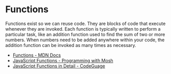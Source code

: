 # Functions

Functions exist so we can reuse code. They are blocks of code that execute whenever they are invoked. Each function is typically written to perform a particular task, like an addition function used to find the sum of two or more numbers. When numbers need to be added anywhere within your code, the addition function can be invoked as many times as necessary.

- [Functions - MDN Docs](https://developer.mozilla.org/en-US/docs/Web/JavaScript/Guide/Functions)
- [JavaScript Functions - Programming with Mosh](https://youtu.be/N8ap4k_1QEQ)
- [JavaScript Functions in Detail - CodeGuage](https://www.codeguage.com/courses/js/functions-basics)
